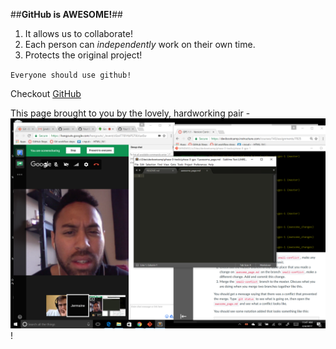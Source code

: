 ##**GitHub is AWESOME!**##

1. It allows us to collaborate!
2. Each person can *independently* work on their own time.
3. Protects the original project!

`Everyone should use github!`

Checkout [GitHub](http://github.com)

This page brought to you by the lovely, hardworking pair - ![Jermaine & Brittany](https://github.com/jwebbe/phase-0-gps-1/blob/master/1.1_peer.png "Jermaine & Brittany")! 

